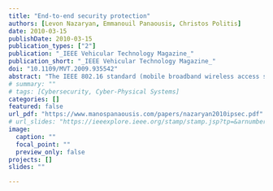 ```yaml
---
title: "End-to-end security protection"
authors: [Levon Nazaryan, Emmanouil Panaousis, Christos Politis]
date: 2010-03-15
publishDate: 2010-03-15
publication_types: ["2"]
publication: "_IEEE Vehicular Technology Magazine_"
publication_short: "_IEEE Vehicular Technology Magazine_"
doi: "10.1109/MVT.2009.935542"
abstract: "The IEEE 802.16 standard (mobile broadband wireless access system), which is also known as worldwide interoperability for microwave access (WiMAX), is one of the latest technologies in the wireless world. The main goal of WiMAX is to deliver wireless communications with quality of service (QoS) guarantees, security, and mobility. In this article, we have evaluated the performance of the Internet Protocol security (IPSec) over WiMAX networks. We have also illustrated the results of the simulations. We have also depicted the processing time and the throughput introduced when IPSec is applied over WiMAX technology (IEEE 802.16)."
# summary: ""
# tags: [Cybersecurity, Cyber-Physical Systems]
categories: []
featured: false
url_pdf: "https://www.manospanaousis.com/papers/nazaryan2010ipsec.pdf"
# url_slides: "https://ieeexplore.ieee.org/stamp/stamp.jsp?tp=&arnumber=8894107"
image:
  caption: ""
  focal_point: ""
  preview_only: false
projects: []
slides: ""

---
```

